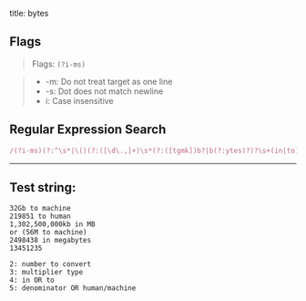 title: bytes

## Flags

> Flags: `(?i-ms)`

> * -m: Do not treat target as one line
> * -s: Dot does not match newline
> * i: Case insensitive

## Regular Expression Search

```ruby
/(?i-ms)(?:^\s*|\()(?:([\d\.,]+)\s*(?:([tgmk])b?|b(?:ytes)?)?\s+(in|to)\s+((k(?:ilo)?|m(?:ega)?|g(?:iga)?|t(?:erra)?)(b(?:ytes)?)?|b(?:ytes)?|(h(?:uman)?|m(?:achine)?))(\)|\s*$)|(^[\d\.,]+$))/
```

---

## Test string:

```text
32Gb to machine
219851 to human
1,302,500,000kb in MB
or (56M to machine)
2498438 in megabytes
13451235

2: number to convert
3: multiplier type
4: in OR to
5: denominator OR human/machine
```


